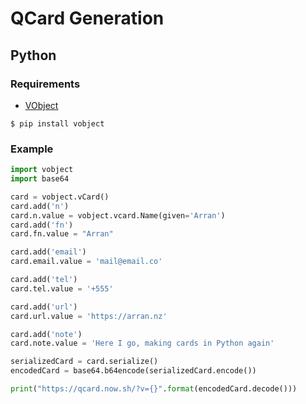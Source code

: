 # QCard Generation

## Python

### Requirements

- [VObject](https://github.com/eventable/vobject)

```shell
$ pip install vobject
```

### Example

```python
import vobject
import base64

card = vobject.vCard()
card.add('n')
card.n.value = vobject.vcard.Name(given='Arran')
card.add('fn')
card.fn.value = "Arran"

card.add('email')
card.email.value = 'mail@email.co'

card.add('tel')
card.tel.value = '+555'

card.add('url')
card.url.value = 'https://arran.nz'

card.add('note')
card.note.value = 'Here I go, making cards in Python again'

serializedCard = card.serialize()
encodedCard = base64.b64encode(serializedCard.encode())

print("https://qcard.now.sh/?v={}".format(encodedCard.decode()))
```
